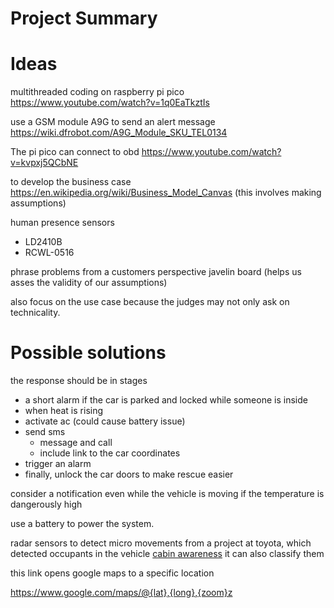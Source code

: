 # Project Summary

# Ideas
multithreaded coding on raspberry pi pico
https://www.youtube.com/watch?v=1q0EaTkztIs

use a GSM module A9G to send an alert message
https://wiki.dfrobot.com/A9G_Module_SKU_TEL0134

The pi pico can connect to obd
https://www.youtube.com/watch?v=kvpxj5QCbNE

to develop the business case
https://en.wikipedia.org/wiki/Business_Model_Canvas
(this involves making assumptions)

human presence sensors
- LD2410B
- RCWL-0516

phrase problems from a customers perspective
javelin board
(helps us asses the validity of our assumptions)

also focus on the use case because the judges may not only ask on technicality.

# Possible solutions
the response should be in stages
- a short alarm if the car is parked and locked while someone is inside
- when heat is rising
- activate ac (could cause battery issue)
- send sms
  - message and call
  - include link to the car coordinates
- trigger an alarm
- finally, unlock the car doors to make rescue easier

consider a notification even while the vehicle is moving if the temperature is dangerously high

use a battery to power the system.

radar sensors to detect micro movements
from a project at toyota, which detected occupants in the vehicle
[cabin awareness](https://pressroom.toyota.com/toyota-connected-cabin-awareness-concept-uses-new-tech-to-detect-occupants/)
it can also classify them

this link opens google maps to a specific location

https://www.google.com/maps/@{lat},{long},{zoom}z

